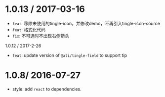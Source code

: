 1.0.13 / 2017-03-16
=================
* `feat`: 移除未使用的tingle-icon，并修改demo，不再引入tingle-icon-source
* `feat`: 格式化代码
* `fix`: 不可选时不出现右侧箭头

1.0.12 / 2017-2-26
* `feat`: update version of `@ali/tingle-field` to support tip

1.0.8/ 2016-07-27
==================
 * style: add `react` to dependencies.

